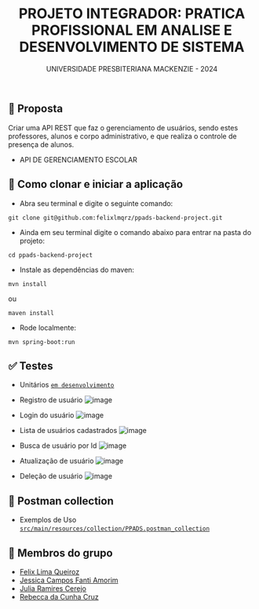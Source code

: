 <h1 align=center> PROJETO INTEGRADOR: PRATICA PROFISSIONAL EM ANALISE E DESENVOLVIMENTO DE SISTEMA </h1>
<p align=center> UNIVERSIDADE PRESBITERIANA MACKENZIE - 2024</p>
<br>


## 📝 Proposta
Criar uma API REST que faz o gerenciamento de usuários, sendo estes professores, alunos e corpo administrativo, e que realiza o controle de presença de alunos.

* API DE GERENCIAMENTO ESCOLAR

## 🚀 Como clonar e iniciar a aplicação

- Abra seu terminal e digite o seguinte comando:

```
git clone git@github.com:felixlmqrz/ppads-backend-project.git
```

- Ainda em seu terminal digite o comando abaixo para entrar na pasta do projeto:

```
cd ppads-backend-project
```

- Instale as dependências do maven:

```
mvn install
```

ou
<br>

```
maven install
```

- Rode localmente:

```
mvn spring-boot:run
```

## ✅ Testes
* Unitários [`em desenvolvimento`](src/test/java/com/ppads/backendproject)

- Registro de usuário
![image](https://github.com/felixlmqrz/ppads-backend-project/assets/91034724/9bd78e67-995f-49ad-a132-57bcc8b54c4c)

- Login do usuário
![image](https://github.com/felixlmqrz/ppads-backend-project/assets/91034724/cbb61e01-186e-45ca-a3ea-ad968eb7c939)

- Lista de usuários cadastrados
![image](https://github.com/felixlmqrz/ppads-backend-project/assets/91034724/d14a167a-bd33-479b-a6b8-79029e2c819a)

- Busca de usuário por Id
![image](https://github.com/felixlmqrz/ppads-backend-project/assets/91034724/9fb5c633-4838-45b2-87ce-312fa6b19c8f)

- Atualização de usuário
![image](https://github.com/felixlmqrz/ppads-backend-project/assets/91034724/a478e721-ff5b-4d3d-a9c9-6e2af9bfd07f)

- Deleção de usuário
![image](https://github.com/felixlmqrz/ppads-backend-project/assets/91034724/20168709-dec2-48fa-b59a-0cc5ba8e8530)

## 🚩 Postman collection
* Exemplos de Uso [`src/main/resources/collection/PPADS.postman_collection`](src/main/resources/collection/PPADS.postman_collection.json)


## 👥 Membros do grupo

- <a href="https://github.com/felixlmqrz">Felix Lima Queiroz</a>
- <a href="https://github.com/jessicaamorim19">Jessica Campos Fanti Amorim</a>
- <a href="https://github.com/">Julia Ramires Cerejo</a>
- <a href="https://github.com/acceberc">Rebecca da Cunha Cruz</a>
